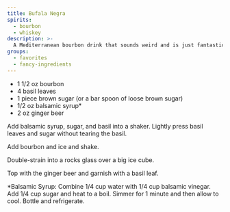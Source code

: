 ```yaml
---
title: Bufala Negra
spirits:
  - bourbon
  - whiskey
description: >-
  A Mediterranean bourbon drink that sounds weird and is just fantastic.
groups:
  - favorites
  - fancy-ingredients
---
```


- 1 1/2 oz bourbon
- 4 basil leaves
- 1 piece brown sugar (or a bar spoon of loose brown sugar)
- 1/2 oz balsamic syrup*
- 2 oz ginger beer

Add balsamic syrup, sugar, and basil into a shaker.  Lightly press basil leaves and sugar without tearing the basil.

Add bourbon and ice and shake.

Double-strain into a rocks glass over a big ice cube.

Top with the ginger beer and garnish with a basil leaf.

*Balsamic Syrup: Combine 1/4 cup water with 1/4 cup balsamic vinegar.  Add 1/4 cup sugar and heat to a boil.  Simmer for 1 minute and then allow to cool.  Bottle and refrigerate.